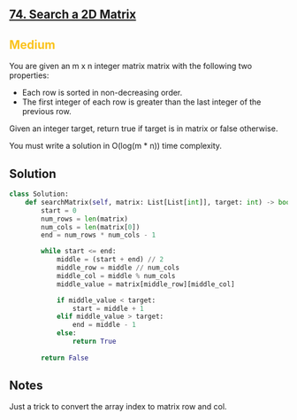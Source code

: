 ## [74. Search a 2D Matrix](https://leetcode.com/problems/search-a-2d-matrix/)

<h2 style="color:#fac31d">Medium</h2>
You are given an m x n integer matrix matrix with the following two properties:

- Each row is sorted in non-decreasing order.
- The first integer of each row is greater than the last integer of the previous row.

Given an integer target, return true if target is in matrix or false otherwise.

You must write a solution in O(log(m * n)) time complexity.

## Solution
```python
class Solution:
    def searchMatrix(self, matrix: List[List[int]], target: int) -> bool:
        start = 0
        num_rows = len(matrix)
        num_cols = len(matrix[0])
        end = num_rows * num_cols - 1

        while start <= end:
            middle = (start + end) // 2
            middle_row = middle // num_cols
            middle_col = middle % num_cols
            middle_value = matrix[middle_row][middle_col]

            if middle_value < target:
                start = middle + 1
            elif middle_value > target:
                end = middle - 1
            else:
                return True
        
        return False
```

## Notes
Just a trick to convert the array index to matrix row and col.
